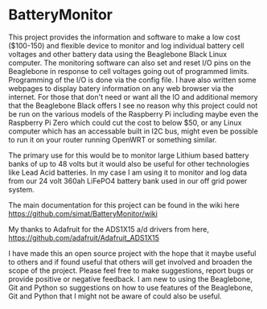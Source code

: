 BatteryMonitor
==============

This project provides the information and software to make a low cost ($100-150) and flexible device to monitor and log individual battery cell voltages and other battery data using the Beaglebone Black Linux computer. The monitoring software can also set and reset I/O pins on the Beaglebone in response to cell voltages going out of programmed limits. Programming of the I/O is done via the config file. I have also written some webpages to display batery information on any web browser via the internet. For those that don't need or want all the IO and additional memory that the Beaglebone Black offers I see no reason why this project could not be run on the various models of the Raspberry Pi including maybe even the Raspberry Pi Zero which could cut the cost to below $50, or any Linux computer which has an  accessable built in I2C bus, might even be possible to run it on your router running OpenWRT or something similar.

The primary use for this would be to monitor large Lithium based battery banks of up to 48 volts but it would also be useful for other technologies like Lead Acid batteries. In my case I am using it to monitor and log data from our 24 volt 360ah LiFePO4 battery bank used in our off grid power system.


The main documentation for this project can be found in the wiki here https://github.com/simat/BatteryMonitor/wiki

My thanks to Adafruit for the ADS1X15 a/d drivers from here, https://github.com/adafruit/Adafruit_ADS1X15

I have made this an open source project with the hope that it maybe useful to others and if found useful that others will get involved and broaden the scope of the project. Please feel free to make suggestions, report bugs or provide positive or negative feedback. I am new to using the Beaglebone, Git and Python so suggestions on how to use features of the Beaglebone, Git and Python that I might not be aware of could also be useful.

